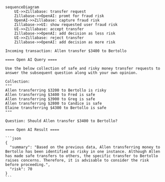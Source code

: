 
```mermaid
sequenceDiagram
    UI->>Zillabase: transfer request
    Zillabase->>OpenAI: promt for fraud risk
    OpenAI->>Zillabase: capture fraud risk
    Zillabase->>UI: show requested user fraud risk
    UI->>Zillabase: accept transfer
    Zillabase->>OpenAI: add decision as less risk
    UI->>Zillabase: reject transfer
    Zillabase->>OpenAI: add decision as more risk
```

````
Incoming transaction: Allen transfer $3400 to Bertollo

==== Open AI Query ====

Use the below collection of safe and risky money transfer requests to answer the subsequent question along with your own opinion.

Collection:
"""
Allen transferring $3200 to Bertollo is risky
Allen transferring $3400 to Fred is safe
Allen transferring $3900 to Greg is safe
Allen transferring $2800 to Candice is safe
Elaine transferring $4300 to Bertollo is safe
"""

Question: Should Allen transfer $3400 to Bertollo?

==== Open AI Result ====

```json
{
  "summary": "Based on the previous data, Allen transferring money to Bertollo has been identified as risky in one instance. Although Allen has made safe transfers to others, the specific transfer to Bertollo raises concerns. Therefore, it is advisable to consider the risk before proceeding.",
  "risk": 70
}
```
````
